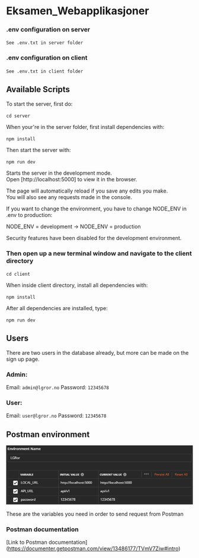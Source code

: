 # Eksamen_Webapplikasjoner

### .env configuration on server

`See .env.txt in server folder`

### .env configuration on client

`See .env.txt in client folder`

## Available Scripts

To start the server, first do:

`cd server`

When your're in the server folder, first install dependencies with:

`npm install`

Then start the server with:

`npm run dev`

Starts the server in the development mode.\
Open [http://localhost:5000] to view it in the browser.

The page will automatically reload if you save any edits you make.\
You will also see any requests made in the console.

If you want to change the environment, you have to change NODE_ENV in .env to production:

NODE_ENV = development -> NODE_ENV = production

Security features have been disabled for the development environment.

### Then open up a new terminal window and navigate to the client directory

`cd client`

When inside client directory, install all dependencies with:

`npm install`

After all dependencies are installed, type:

`npm run dev`

## Users

There are two users in the database already, but more can be made on the sign up page.

### Admin:

Email: `admin@lgror.no`
Password: `12345678`

### User:

Email: `user@lgror.no`
Password: `12345678`

## Postman environment

![](environmentPostman.png)

These are the variables you need in order to send request from Postman

### Postman documentation

[Link to Postman documentation] (https://documenter.getpostman.com/view/13486177/TVmV7Ziw#intro)
